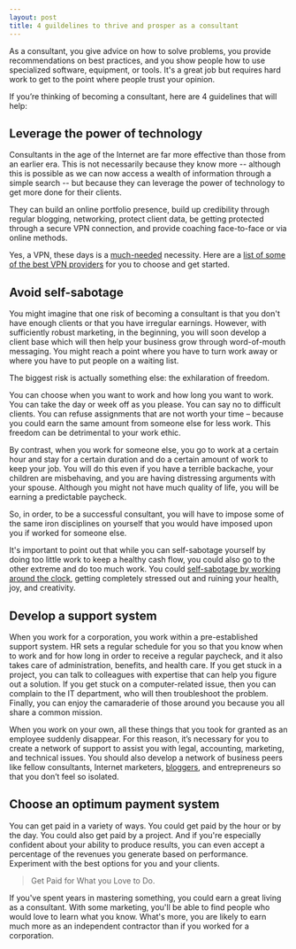 ```yaml
---
layout: post
title: 4 guildelines to thrive and prosper as a consultant
---
```


As a consultant, you give advice on how to solve problems, you provide recommendations on best practices, and you show people how to use specialized software, equipment, or tools. It's a great job but requires hard work to get to the point where people trust your opinion.

If you’re thinking of becoming a consultant, here are 4 guidelines that will help:

## Leverage the power of technology

Consultants in the age of the Internet are far more effective than those from an earlier era. This is not necessarily because they know more -- although this is possible as we can now access a wealth of information through a simple search -- but because they can leverage the power of technology to get more done for their clients.

They can build an online portfolio presence, build up credibility through regular blogging, networking, protect client data, be getting protected through a secure VPN connection, and provide coaching face-to-face or via online methods.

Yes, a VPN, these days is a <a href="/2016/dd-wrt-vpn-apple-airport-routers/">much-needed</a> necessity. Here are a <a href="http://list25.com/reviews/best-vpn-services-compared/">list of some of the best VPN providers</a> for you to choose and get started.

## Avoid self-sabotage

You might imagine that one risk of becoming a consultant is that you don't have enough clients or that you have irregular earnings. However, with sufficiently robust marketing, in the beginning, you will soon develop a client base which will then help your business grow through word-of-mouth messaging. You might reach a point where you have to turn work away or where you have to put people on a waiting list.

The biggest risk is actually something else: the exhilaration of freedom.

You can choose when you want to work and how long you want to work. You can take the day or week off as you please. You can say no to difficult clients. You can refuse assignments that are not worth your time – because you could earn the same amount from someone else for less work. This freedom can be detrimental to your work ethic.

By contrast, when you work for someone else, you go to work at a certain hour and stay for a certain duration and do a certain amount of work to keep your job. You will do this even if you have a terrible backache, your children are misbehaving, and you are having distressing arguments with your spouse. Although you might not have much quality of life, you will be earning a predictable paycheck.

So, in order, to be a successful consultant, you will have to impose some of the same iron disciplines on yourself that you would have imposed upon you if worked for someone else.

It's important to point out that while you can self-sabotage yourself by doing too little work to keep a healthy cash flow, you could also go to the other extreme and do too much work. You could <a href="https://businesstown.com/articles/how-youre-killing-your-business-every-day-without-even-realizing-it/">self-sabotage by working around the clock</a>, getting completely stressed out and ruining your health, joy, and creativity.

## Develop a support system

When you work for a corporation, you work within a pre-established support system. HR sets a regular schedule for you so that you know when to work and for how long in order to receive a regular paycheck, and it also takes care of administration, benefits, and health care. If you get stuck in a project, you can talk to colleagues with expertise that can help you figure out a solution. If you get stuck on a computer-related issue, then you can complain to the IT department, who will then troubleshoot the problem. Finally, you can enjoy the camaraderie of those around you because you all share a common mission.

When you work on your own, all these things that you took for granted as an employee suddenly disappear. For this reason, it’s necessary for you to create a network of support to assist you with legal, accounting, marketing, and technical issues. You should also develop a network of business peers like fellow consultants, Internet marketers, <a href="https://brajeshwar.com/2012/blogging-nuances-impacts/">bloggers</a>, and entrepreneurs so that you don’t feel so isolated.

## Choose an optimum payment system

You can get paid in a variety of ways. You could get paid by the hour or by the day. You could also get paid by a project. And if you're especially confident about your ability to produce results, you can even accept a percentage of the revenues you generate based on performance. Experiment with the best options for you and your clients.

> Get Paid for What you Love to Do.

If you've spent years in mastering something, you could earn a great living as a consultant. With some marketing, you'll be able to find people who would love to learn what you know. What's more, you are likely to earn much more as an independent contractor than if you worked for a corporation.